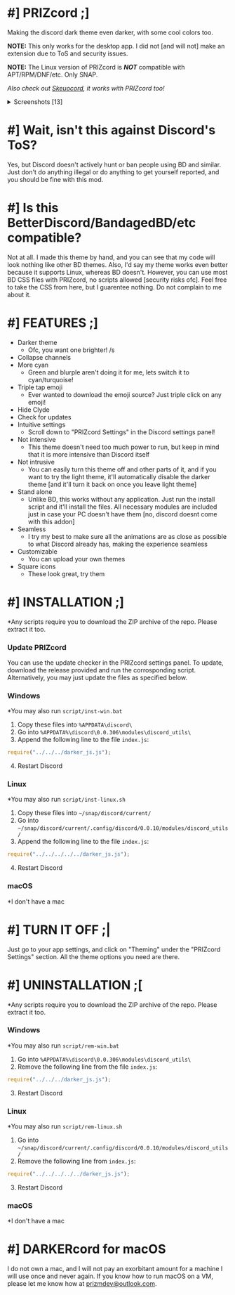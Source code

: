 # #] PRIZcord ;]
Making the discord dark theme even darker, with some cool colors too.

**NOTE:** This only works for the desktop app. I did not [and will not] make an extension due to ToS and security issues.

**NOTE:** The Linux version of PRIZcord is ***NOT*** compatible with APT/RPM/DNF/etc. Only SNAP.

*Also check out [Skeuocord](https://github.com/marda33/skeuocord), it works with PRIZcord too!*

<details>
  <summary>Screenshots [13]</summary>
  <h2><i>Normal icons:</i></h2>
  <img src="https://media.discordapp.net/attachments/569698278271090728/727590717009952908/unknown.png" width="32%">
  <img src="https://media.discordapp.net/attachments/569698278271090728/727590845817290773/unknown.png" width="32%">
  <img src="https://media.discordapp.net/attachments/569698278271090728/727591933517496452/unknown.png" width="32%">
  <img src="https://media.discordapp.net/attachments/569698278271090728/727592116011794522/unknown.png" width="32%">
  <img src="https://media.discordapp.net/attachments/569698278271090728/727593120664911902/unknown.png" width="32%">
  <img src="https://media.discordapp.net/attachments/569698278271090728/727593369789792346/unknown.png" width="32%">
  <img src="https://media.discordapp.net/attachments/569698278271090728/735951917418807436/unknown.png" width="32%">
  <h2><i>Square icons:</i></h2>
  <img src="https://media.discordapp.net/attachments/569698278271090728/735846902477881454/unknown.png" width="32%">
  <img src="https://media.discordapp.net/attachments/569698278271090728/735951186989154426/unknown.png" width="32%">
  <img src="https://media.discordapp.net/attachments/615530864830578688/735845849254461480/unknown.png" width="32%">
  <img src="https://media.discordapp.net/attachments/569698278271090728/735952050726371348/unknown.png" width="32%">
  <img src="https://media.discordapp.net/attachments/615530864830578688/735939104176341022/unknown.png" width="32%">
  <img src="https://media.discordapp.net/attachments/569698278271090728/735953307927052299/unknown.png" width="32%">
</details>

# #] Wait, isn't this against Discord's ToS?
Yes, but Discord doesn't actively hunt or ban people using BD and similar. Just don't do anything illegal
or do anything to get yourself reported, and you should be fine with this mod.

# #] Is this BetterDiscord/BandagedBD/etc compatible?
Not at all. I made this theme by hand, and you can see that my code will look nothing like other BD themes.
Also, I'd say my theme works even better because it supports Linux, whereas BD doesn't. However, you can use
most BD CSS files with PRIZcord, no scripts allowed [security risks ofc]. Feel free to take the CSS from here,
but I guarentee nothing. Do not complain to me about it.

# #] FEATURES ;]
- Darker theme
  - Ofc, you want one brighter! /s
- Collapse channels
- More cyan
  - Green and blurple aren't doing it for me, lets switch it to cyan/turquoise!
- Triple tap emoji
  - Ever wanted to download the emoji source? Just triple click on any emoji!
- Hide Clyde
- Check for updates
- Intuitive settings
  - Scroll down to "PRIZcord Settings" in the Discord settings panel!
- Not intensive
  - This theme doesn't need too much power to run, but keep in mind that it is more
  intensive than Discord itself
- Not intrusive
  - You can easily turn this theme off and other parts of it, and if you want to try
  the light theme, it'll automatically disable the darker theme [and it'll turn it back
  on once you leave light theme]
- Stand alone
  - Unlike BD, this works without any application. Just run the install script and it'll
  install the files. All necessary modules are included just in case your PC doesn't have
  them [no, discord doesnt come with this addon]
- Seamless
  - I try my best to make sure all the animations are as close as possible to what Discord
  already has, making the experience seamless
- Customizable
  - You can upload your own themes
- Square icons
  - These look great, try them

# #] INSTALLATION ;]
*Any scripts require you to download the ZIP archive of the repo. Please extract it too.

### Update PRIZcord
You can use the update checker in the PRIZcord settings panel. To update, download the
release provided and run the corrosponding script. Alternatively, you may just update the
files as specified below.

### Windows
*You may also run `script/inst-win.bat`
1. Copy these files into `%APPDATA\discord\`
2. Go into `%APPDATA%\discord\0.0.306\modules\discord_utils\`
3. Append the following line to the file `index.js`:
```js
require("../../../darker_js.js");
```
4. Restart Discord

### Linux
*You may also run `script/inst-linux.sh`
1. Copy these files into `~/snap/discord/current/`
2. Go into `~/snap/discord/current/.config/discord/0.0.10/modules/discord_utils/`
3. Append the following line to the file `index.js`:
```js
require("../../../../../darker_js.js");
```
4. Restart Discord

### macOS
*I don't have a mac

# #] TURN IT OFF ;|
Just go to your app settings, and click on "Theming" under the "PRIZcord Settings" section.
All the theme options you need are there.

# #] UNINSTALLATION ;\[
*Any scripts require you to download the ZIP archive of the repo. Please extract it too.

### Windows
*You may also run `script/rem-win.bat`
1. Go into `%APPDATA%\discord\0.0.306\modules\discord_utils\`
2. Remove the following line from the file `index.js`:
```js
require("../../../darker_js.js");
```
3. Restart Discord

### Linux
*You may also run `script/rem-linux.sh`
1. Go into `~/snap/discord/current/.config/discord/0.0.10/modules/discord_utils/`
2. Remove the following line from `index.js`:
```js
require("../../../../../darker_js.js");
```
3. Restart Discord

### macOS
*I don't have a mac

# #] DARKERcord for macOS
I do not own a mac, and I will not pay an exorbitant amount for a machine I will use once and never again.
If you know how to run macOS on a VM, please let me know how at [prizmdev@outlook.com](mailto:prizmdev@outlook.com).
